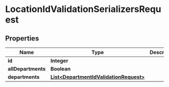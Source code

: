 

# LocationIdValidationSerializersRequest


## Properties

| Name | Type | Description | Notes |
|------------ | ------------- | ------------- | -------------|
|**id** | **Integer** |  |  |
|**allDepartments** | **Boolean** |  |  [optional] |
|**departments** | [**List&lt;DepartmentIdValidationRequest&gt;**](DepartmentIdValidationRequest.md) |  |  [optional] |



